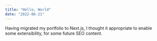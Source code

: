 ```yaml
---
title: "Hello, World"
date: "2022-06-21"
---
```


Having migrated my portfolio to Next.js, I thought it appropriate to enable some extensibility, for some future SEO content.
